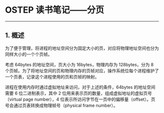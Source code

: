 # OSTEP 读书笔记——分页

---

## 1. 概述

为了便于管理，将进程的地址空间分为固定大小的页，对应将物理地址空间也分为同样大小的一个个页帧。

考虑 64bytes 的地址空间，页大小为 16bytes，物理内存为 128bytes，分为 8 个页帧。为了将地址空间的页和物理内存的页帧对应，操作系统位每个进程维护了一个页表，记录这个进程使用的页和页帧的映射。

进程在使用内存时通过虚拟地址来访问，对于上述的条件，64bytes 的地址空间需要 6 位二进制表示，其中 2 位用来表示页的数量，组成虚拟地址的虚拟页号（virtual page number），4 位表示所访问字节在一页中的偏移量（offset）。页号会通过页表转换成物理帧号（physical frame number）。

